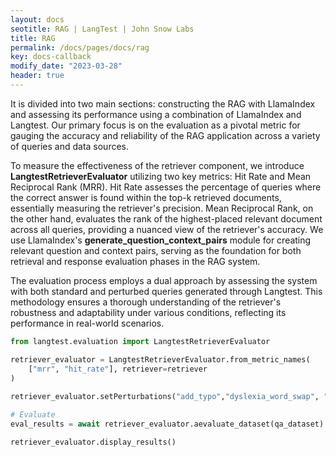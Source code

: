 ```yaml
---
layout: docs
seotitle: RAG | LangTest | John Snow Labs
title: RAG
permalink: /docs/pages/docs/rag
key: docs-callback
modify_date: "2023-03-28"
header: true
---
```


<div class="main-docs" markdown="1"><div class="h3-box" markdown="1">

It is divided into two main sections: constructing the RAG with LlamaIndex and assessing its performance using a combination of LlamaIndex and Langtest. Our primary focus is on the evaluation as a pivotal metric for gauging the accuracy and reliability of the RAG application across a variety of queries and data sources.

To measure the effectiveness of the retriever component, we introduce **LangtestRetrieverEvaluator** utilizing two key metrics: Hit Rate and Mean Reciprocal Rank (MRR). Hit Rate assesses the percentage of queries where the correct answer is found within the top-k retrieved documents, essentially measuring the retriever's precision. Mean Reciprocal Rank, on the other hand, evaluates the rank of the highest-placed relevant document across all queries, providing a nuanced view of the retriever's accuracy. We use LlamaIndex's **generate_question_context_pairs** module for creating relevant question and context pairs, serving as the foundation for both retrieval and response evaluation phases in the RAG system.

The evaluation process employs a dual approach by assessing the system with both standard and perturbed queries generated through Langtest. This methodology ensures a thorough understanding of the retriever's robustness and adaptability under various conditions, reflecting its performance in real-world scenarios.

```python
from langtest.evaluation import LangtestRetrieverEvaluator

retriever_evaluator = LangtestRetrieverEvaluator.from_metric_names(
    ["mrr", "hit_rate"], retriever=retriever
)
     
retriever_evaluator.setPerturbations("add_typo","dyslexia_word_swap", "add_ocr_typo") 

# Evaluate
eval_results = await retriever_evaluator.aevaluate_dataset(qa_dataset)

retriever_evaluator.display_results()

```

[](https://github.com/JohnSnowLabs/langtest/blob/chore/release/1.10.0/demo/tutorials/RAG/RAG_OpenAI.ipynb)





</div></div>